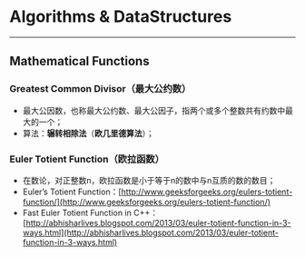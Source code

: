 # Algorithms & DataStructures
---

## Mathematical Functions
### Greatest Common Divisor（最大公约数）
* 最大公因数，也称最大公约数、最大公因子，指两个或多个整数共有约数中最大的一个；
* 算法：**辗转相除法**（**欧几里德算法**）；

### Euler Totient Function（欧拉函数）
* 在数论，对正整数n，欧拉函数是小于等于n的数中与n互质的数的数目；
* Euler’s Totient Function：[http://www.geeksforgeeks.org/eulers-totient-function/](http://www.geeksforgeeks.org/eulers-totient-function/)
* Fast Euler Totient Function in C++：[http://abhisharlives.blogspot.com/2013/03/euler-totient-function-in-3-ways.html](http://abhisharlives.blogspot.com/2013/03/euler-totient-function-in-3-ways.html)